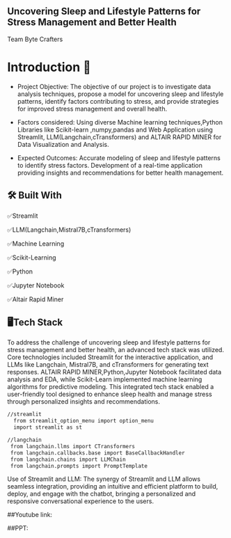
## Uncovering Sleep and Lifestyle Patterns for Stress Management and Better Health

Team Byte Crafters

# Introduction 👋
- Project Objective: The objective of our project is to investigate data analysis techniques, propose a model for uncovering sleep and lifestyle patterns, identify factors contributing to stress, and provide strategies for improved stress management and overall health.

- Factors considered: Using diverse Machine learning techniques,Python Libraries like Scikit-learn ,numpy,pandas and Web Application using Streamlit, LLM(Langchain,cTransformers) and ALTAIR RAPID MINER for Data Visualization and Analysis.

- Expected Outcomes: Accurate modeling of sleep and lifestyle patterns to identify stress factors. Development of a real-time application providing insights and recommendations for better health management.






## 🛠 Built With
✅Streamlit

✅LLM(Langchain,Mistral7B,cTransformers)

✅Machine Learning

✅Scikit-Learning

✅Python

✅Jupyter Notebook

✅Altair Rapid Miner


## 🖥️Tech Stack
 To address the challenge of uncovering sleep and lifestyle patterns for stress management and better health, an advanced tech stack was utilized. Core technologies included Streamlit for the interactive application, and LLMs like Langchain, Mistral7B, and cTransformers for generating text responses. ALTAIR RAPID MINER,Python,Jupyter Notebook facilitated data analysis and EDA, while Scikit-Learn implemented machine learning algorithms for predictive modeling. This integrated tech stack enabled a user-friendly tool designed to enhance sleep health and manage stress through personalized insights and recommendations.






```bash
//streamlit
  from streamlit_option_menu import option_menu
  import streamlit as st

//langchain
 from langchain.llms import CTransformers
 from langchain.callbacks.base import BaseCallbackHandler
 from langchain.chains import LLMChain
 from langchain.prompts import PromptTemplate
```

Use of Streamlit and LLM: The synergy of Streamlit and LLM allows seamless integration, providing an intuitive and efficient platform to build, deploy, and engage with the chatbot, bringing a personalized and responsive conversational experience to the users.




##Youtube link:


##PPT:





